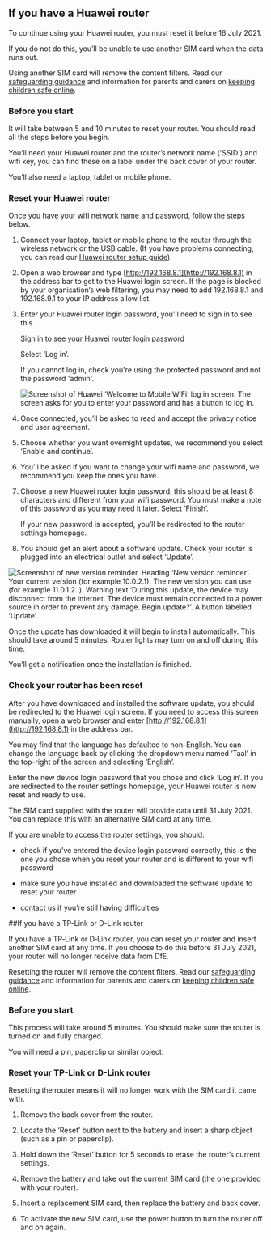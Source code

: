 ## If you have a Huawei router  

To continue using your Huawei router, you must reset it before <span class="app-no-wrap">16 July 2021</span>.

If you do not do this, you’ll be unable to use another SIM card when the data runs out.

Using another SIM card will remove the content filters. Read our [safeguarding guidance](/devices/safeguarding-for-device-users) and information for parents and carers on [keeping children safe online](https://www.gov.uk/government/publications/coronavirus-covid-19-keeping-children-safe-online/coronavirus-covid-19-support-for-parents-and-carers-to-keep-children-safe-online).

### Before you start

It will take between 5 and 10 minutes to reset your router. You should read all the steps before you begin.

You’ll need your Huawei router and the router’s network name ('SSID') and wifi key, you can find these on a label under the back cover of your router.

You’ll also need a laptop, tablet or mobile phone.

### Reset your Huawei router

Once you have your wifi network name and password, follow the steps below.

1. Connect your laptop, tablet or mobile phone to the router through the wireless network or the USB cable. (If you have problems connecting, you can read our [Huawei router setup guide](/devices/4g-user-guidance#setting-up-a-huawei-router)).

1. Open a web browser and type [http://192.168.8.1](http://192.168.8.1) in the address bar to get to the Huawei login screen. If the page is blocked by your organisation‘s web filtering, you may need to add 192.168.8.1 and 192.168.9.1 to your IP address allow list.


1. Enter your Huawei router login password, you'll need to sign in to see this.

    <a href="/huawei-router-password" class="govuk-link app-emphasis-link">
      Sign in to see your Huawei router login password
    </a>

    Select ‘Log in’.
    
    If you cannot log in, check you're using the protected password and not the password 'admin'.
    
    ![Screenshot of Huawei ‘Welcome to Mobile WiFi’ log in screen. The screen asks for you to enter your password and has a button to log in.](/devices/huawei-router-log-in.png)

1. Once connected, you’ll be asked to read and accept the privacy notice and user agreement.

1. Choose whether you want overnight updates, we recommend you select ‘Enable and continue’.

1. You’ll be asked if you want to change your wifi name and password, we recommend you keep the ones you have.

1. Choose a new Huawei router login password, this should be at least <span class="app-no-wrap">8 characters</span> and different from your wifi password. You must make a note of this password as you may need it later. Select ‘Finish’.
   
    If your new password is accepted, you’ll be redirected to  the router settings homepage.

1. You should get an alert about a software update. Check your router is plugged into an electrical outlet and select ‘Update’.

  ![Screenshot of new version reminder. Heading ‘New version reminder’. Your current version (for example 10.0.2.1). The new version you can use (for example 11.0.1.2. ). Warning text ‘During this update, the device may disconnect from the internet. The device must remain connected to a power source in order to prevent any damage. Begin update?’. A button labelled ‘Update’.](/devices/huawei-update-version.png)

Once the update has downloaded it will begin to install automatically. This should take around 5 minutes. Router lights may turn on and off during this time.

You’ll get a notification once the installation is finished.

### Check your router has been reset

After you have downloaded and installed the software update, you should be redirected to the Huawei login screen. If you need to access this screen manually, open a web browser and enter [http://192.168.8.1](http://192.168.8.1) in the address bar.

<div class="govuk-inset-text">
  You may find that the language has defaulted to non-English. You can change the language back by clicking the dropdown menu named ‘Taal’ in the top-right of the screen and selecting ‘English’.
</div>

Enter the new device login password that you chose and click ‘Log in’. If you are redirected to the router settings homepage, your Huawei router is now reset and ready to use.

The SIM card supplied with the router will provide data until 31 July 2021. You can replace this with an alternative SIM card at any time.

If you are unable to access the router settings, you should:

- check if you’ve entered the device login password correctly, this is the one you chose when you reset your router and is different to your wifi password

- make sure you have installed and downloaded the software update to reset your router

- [contact us](/get-support) if you’re still having difficulties

##If you have a TP-Link or D-Link router 


If you have a TP&#8209;Link or D&#8209;Link router, you can reset your router and insert another SIM card at any time. If you choose to do this before <span class="app-no-wrap">31 July 2021</span>, your router will no longer receive data from DfE.

Resetting the router will remove the content filters. Read our [safeguarding guidance](/devices/safeguarding-for-device-users) and information for parents and carers on [keeping children safe online](https://www.gov.uk/government/publications/coronavirus-covid-19-keeping-children-safe-online/coronavirus-covid-19-support-for-parents-and-carers-to-keep-children-safe-online).

### Before you start

This process will take around 5 minutes. You should make sure the router is turned on and fully charged.

You will need a pin, paperclip or similar object.

### Reset your TP-Link or D-Link router

Resetting the router means it will no longer work with the SIM card it came with. 

1. Remove the back cover from the router. 

1. Locate the ‘Reset’ button next to the battery and insert a sharp object (such as a pin or paperclip).

1. Hold down the ‘Reset’ button for 5 seconds to erase the router’s current settings.

1. Remove the battery and take out the current SIM card (the one provided with your router).

1. Insert a replacement SIM card, then replace the battery and back cover.

1. To activate the new SIM card, use the power button to turn the router off and on again.
